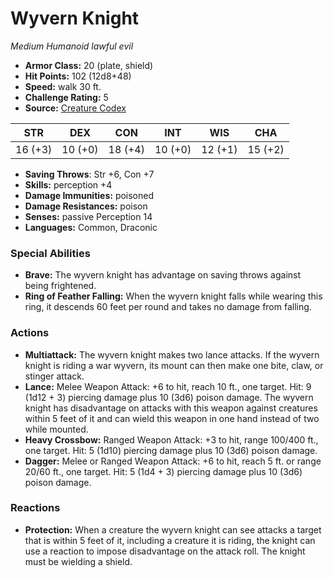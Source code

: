 # Wyvern Knight

*Medium* *Humanoid* *lawful evil*

- **Armor Class:** 20 (plate, shield)
- **Hit Points:** 102 (12d8+48)
- **Speed:** walk 30 ft.
- **Challenge Rating:** 5
- **Source:** [Creature Codex](https://koboldpress.com/kpstore/product/creature-codex-for-5th-edition-dnd/)

| STR | DEX | CON | INT | WIS | CHA |
| --- | --- | --- | --- | --- | --- |
| 16 (+3) | 10 (+0) | 18 (+4) | 10 (+0) | 12 (+1) | 15 (+2) |

- **Saving Throws**: Str +6, Con +7
- **Skills:** perception +4
- **Damage Immunities:** poisoned
- **Damage Resistances:** poison
- **Senses:** passive Perception 14
- **Languages:** Common, Draconic
### Special Abilities
- **Brave:** The wyvern knight has advantage on saving throws against being frightened.
- **Ring of Feather Falling:** When the wyvern knight falls while wearing this ring, it descends 60 feet per round and takes no damage from falling.
### Actions
- **Multiattack:** The wyvern knight makes two lance attacks. If the wyvern knight is riding a war wyvern, its mount can then make one bite, claw, or stinger attack.
- **Lance:** Melee Weapon Attack: +6 to hit, reach 10 ft., one target. Hit: 9 (1d12 + 3) piercing damage plus 10 (3d6) poison damage. The wyvern knight has disadvantage on attacks with this weapon against creatures within 5 feet of it and can wield this weapon in one hand instead of two while mounted.
- **Heavy Crossbow:** Ranged Weapon Attack: +3 to hit, range 100/400 ft., one target. Hit: 5 (1d10) piercing damage plus 10 (3d6) poison damage.
- **Dagger:** Melee or Ranged Weapon Attack: +6 to hit, reach 5 ft. or range 20/60 ft., one target. Hit: 5 (1d4 + 3) piercing damage plus 10 (3d6) poison damage.
### Reactions
- **Protection:** When a creature the wyvern knight can see attacks a target that is within 5 feet of it, including a creature it is riding, the knight can use a reaction to impose disadvantage on the attack roll. The knight must be wielding a shield.
